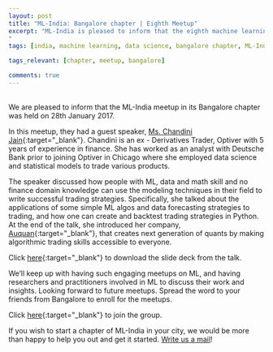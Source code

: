 ```yaml
---
layout: post
title: "ML-India: Bangalore chapter | Eighth Meetup"
excerpt: "ML-India is pleased to inform that the eighth machine learning meetup in its Bangalore chapter was held on 28th January 2017. The members discussed how people with ML, data and math skills, and no finance domain knowledge can use the modeling techniques in their field to write successful trading strategies.
"
tags: [india, machine learning, data science, bangalore chapter, ML-India, meetup]

tags_relevant: [chapter, meetup, bangalore]

comments: true
---
```

<br>
We are pleased to inform that the  ML-India meetup in its Bangalore chapter was held on 28th January 2017.

In this meetup, they had a guest speaker, [Ms. Chandini Jain](https://in.linkedin.com/in/chandinijain){:target="_blank"}. Chandini is an ex - Derivatives Trader, Optiver with 5 years of experience in finance. She has worked as an analyst with Deutsche Bank prior to joining Optiver in Chicago where she employed data science and statistical models to trade various products.
  

The speaker discussed how people with ML, data and math skill and no finance domain knowledge can use the modeling techniques in their field to write successful trading strategies. Specifically, she talked about the applications of some simple ML algos and data forecasting strategies to trading, and how one can create and backtest trading strategies in Python. At the end of the talk, she introduced her company, [Auquan](http://auquan.com/){:target="_blank"}, that creates next generation of quants by making algorithmic trading skills accessible to everyone.



Click [here](https://github.com/ML-India/ML-India-Gurgaon-Chapter/blob/master/Presentations/8th%20Meetup%20-%20Chandini%20Jain%2C%20Auquan.pdf){:target="_blank"} to download the slide deck from the talk.


We’ll keep up with having such engaging meetups on ML, and having researchers and practitioners involved in ML to discuss their work and insights. Looking forward to future meetups. Spread the word to your friends from Bangalore to enroll for the meetups.


Click [here](http://www.meetup.com/Machine-Learning-India-Bangalore/){:target="_blank"} to join the group.

If you wish to start a chapter of ML-India in your city, we would be more than happy to help you out and get it started. <a href="mailto:varun@aspiringminds.com" target="_top">Write us a mail</a>!
